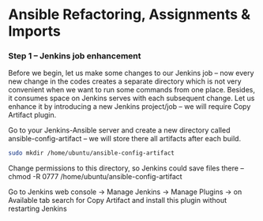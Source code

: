 # Ansible Refactoring, Assignments & Imports

### Step 1 – Jenkins job enhancement
Before we begin, let us make some changes to our Jenkins job – now every new change in the codes creates a separate directory which is not very convenient when we want to run some commands from one place. Besides, it consumes space on Jenkins serves with each subsequent change. Let us enhance it by introducing a new Jenkins project/job – we will require Copy Artifact plugin.

Go to your Jenkins-Ansible server and create a new directory called ansible-config-artifact – we will store there all artifacts after each build.
```bash
sudo mkdir /home/ubuntu/ansible-config-artifact
```


Change permissions to this directory, so Jenkins could save files there – chmod -R 0777 /home/ubuntu/ansible-config-artifact

Go to Jenkins web console -> Manage Jenkins -> Manage Plugins -> on Available tab search for Copy Artifact and install this plugin without restarting Jenkins
